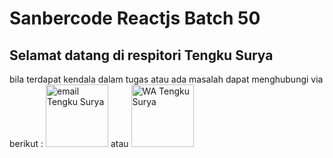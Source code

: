 # Sanbercode Reactjs Batch 50

<h2>Selamat datang di respitori Tengku Surya</h2> 

bila terdapat kendala dalam tugas atau ada masalah dapat menghubungi via berikut :
<span>
<a href ="mailto:tengkusurya29@gmail.com"><img src = "https://upload.wikimedia.org/wikipedia/commons/thumb/7/7e/Gmail_icon_%282020%29.svg/2560px-Gmail_icon_%282020%29.svg.png" alt = "email Tengku Surya" width="100" height="100"></a>
</span>
<span>atau</span> 
<span>
<a href ="https://wa.me/6289516227279"><img src = "https://cdn.pixabay.com/photo/2021/05/22/11/38/whatsapp-6273368_1280.png" alt = "WA Tengku Surya" width="100" height="100"></a>
</span>
